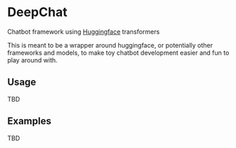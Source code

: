 # DeepChat
Chatbot framework using [Huggingface](https://github.com/huggingface) transformers

This is meant to be a wrapper around huggingface, or potentially other frameworks and models, 
to make toy chatbot development easier and fun to play around with.

## Usage
TBD

## Examples
TBD
